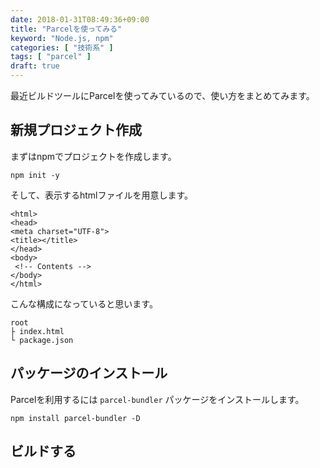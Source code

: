 ```yaml
---
date: 2018-01-31T08:49:36+09:00
title: "Parcelを使ってみる"
keyword: "Node.js, npm"
categories: [ "技術系" ]
tags: [ "parcel" ]
draft: true
---
```


最近ビルドツールにParcelを使ってみているので、使い方をまとめてみます。

## 新規プロジェクト作成
まずはnpmでプロジェクトを作成します。

```
npm init -y
```

そして、表示するhtmlファイルを用意します。

```
<html>
<head>
<meta charset="UTF-8">
<title></title>
</head>
<body>
 <!-- Contents -->
</body>
</html>
```

こんな構成になっていると思います。

```
root
├ index.html
└ package.json
```

## パッケージのインストール
Parcelを利用するには `parcel-bundler` パッケージをインストールします。

```
npm install parcel-bundler -D
```

## ビルドする